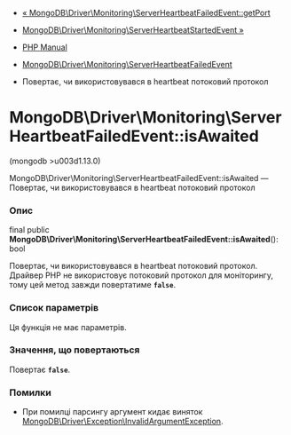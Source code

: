 - [«
MongoDB\Driver\Monitoring\ServerHeartbeatFailedEvent::getPort](mongodb-driver-monitoring-serverheartbeatfailedevent.getport.md)
- [MongoDB\Driver\Monitoring\ServerHeartbeatStartedEvent
»](class.mongodb-driver-monitoring-serverheartbeatstartedevent.md)

- [PHP Manual](index.md)
- [MongoDB\Driver\Monitoring\ServerHeartbeatFailedEvent](class.mongodb-driver-monitoring-serverheartbeatfailedevent.md)
- Повертає, чи використовувався в heartbeat потоковий протокол

# MongoDB\Driver\Monitoring\ServerHeartbeatFailedEvent::isAwaited

(mongodb \>u003d1.13.0)

MongoDB\Driver\Monitoring\ServerHeartbeatFailedEvent::isAwaited —
Повертає, чи використовувався в heartbeat потоковий протокол

### Опис

final public
**MongoDB\Driver\Monitoring\ServerHeartbeatFailedEvent::isAwaited**():
bool

Повертає, чи використовувався в heartbeat потоковий протокол. Драйвер PHP
не використовує потоковий протокол для моніторингу, тому цей метод
завжди повертатиме **`false`**.

### Список параметрів

Ця функція не має параметрів.

### Значення, що повертаються

Повертає **`false`**.

### Помилки

- При помилці парсингу аргумент кидає виняток
[MongoDB\Driver\Exception\InvalidArgumentException](class.mongodb-driver-exception-invalidargumentexception.md).
